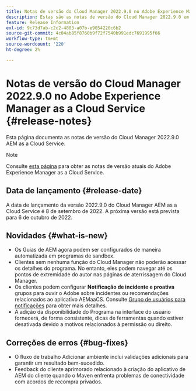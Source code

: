 ```yaml
---
title: Notas de versão do Cloud Manager 2022.9.0 no Adobe Experience Manager as a Cloud Service
description: Estas são as notas de versão do Cloud Manager 2022.9.0 em AEM as a Cloud Service.
feature: Release Information
exl-id: 9c73d7ab-c2c2-4803-a07b-e9054220c6b2
source-git-commit: 4c04ab85f8760b9f72f7540b991edc7691995f66
workflow-type: tm+mt
source-wordcount: '220'
ht-degree: 2%

---
```



# Notas de versão do Cloud Manager 2022.9.0 no Adobe Experience Manager as a Cloud Service {#release-notes}

Esta página documenta as notas de versão do Cloud Manager 2022.9.0 AEM as a Cloud Service.

>[!NOTE]
>
>Consulte [esta página](/help/release-notes/release-notes-cloud/release-notes-current.md) para obter as notas de versão atuais do Adobe Experience Manager as a Cloud Service.

## Data de lançamento {#release-date}

A data de lançamento da versão 2022.9.0 do Cloud Manager AEM as a Cloud Service é 8 de setembro de 2022. A próxima versão está prevista para 6 de outubro de 2022.

## Novidades {#what-is-new}

* Os Guias de AEM agora podem ser configurados de maneira automatizada em programas de sandbox.
* Clientes sem nenhuma função do Cloud Manager não poderão acessar os detalhes do programa. No entanto, eles podem navegar até os pontos de extremidade do autor nas páginas de aterrissagem do Cloud Manager.
* Os clientes podem configurar **Notificação de incidente e proativa** grupos para ouvir o Adobe sobre incidentes ou recomendações relacionados ao aplicativo AEMaaCS. Consulte [Grupo de usuários para notificações](/help/journey-onboarding/user-groups.md) para obter mais detalhes.
* A adição da disponibilidade do Programa na interface do usuário fornecerá, de forma consistente, dicas de ferramentas quando estiver desativada devido a motivos relacionados à permissão ou direito.

## Correções de erros {#bug-fixes}

* O fluxo de trabalho Adicionar ambiente inclui validações adicionais para garantir um resultado bem-sucedido.
* Feedback do cliente aprimorado relacionado à criação do aplicativo de AEM do cliente quando o Maven enfrenta problemas de conectividade com acordos de recompra privados.
